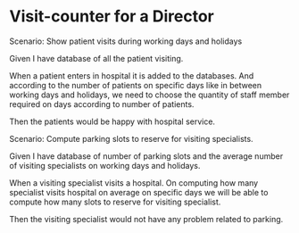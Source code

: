 # Visit-counter for a Director

Scenario: Show patient visits during working days and holidays

Given I have database of all the patient visiting.

When a patient enters in hospital it is added to the databases. And according to the number of patients on specific days like in between working days and holidays, we need to choose the quantity of staff member required on days according to number of patients.

Then the patients would be happy with hospital service.


Scenario: Compute parking slots to reserve for visiting specialists.

Given I have database of number of parking slots and the average number of visiting specialists on working days and holidays.

When a visiting specialist visits a hospital. On computing how many specialist visits hospital on average on specific days we will be able to compute how many slots to reserve for visiting specialist.

Then the visiting specialist would not have any problem related to parking. 

